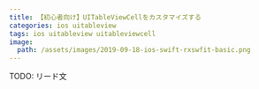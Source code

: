 ```yaml
---
title: 【初心者向け】UITableViewCellをカスタマイズする
categories: ios uitableview
tags: ios uitableview uitableviewcell
image:
  path: /assets/images/2019-09-18-ios-swift-rxswfit-basic.png
---
```

TODO: リード文
